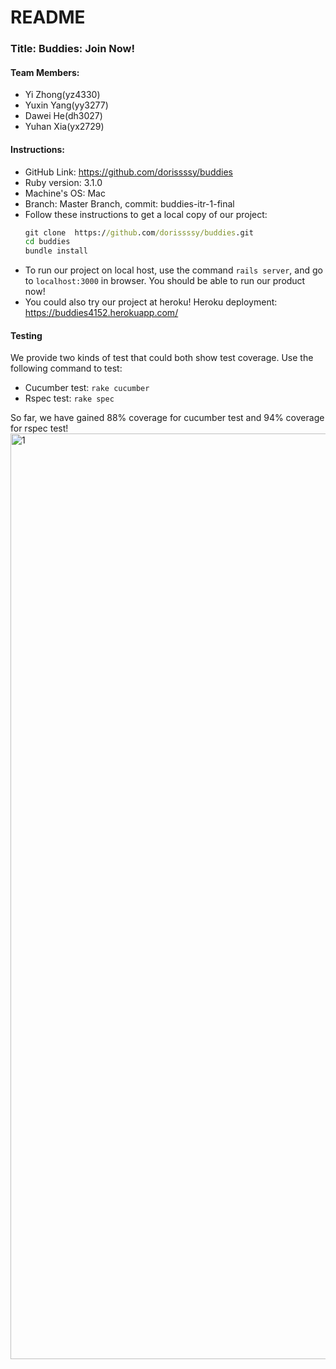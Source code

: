 # README

### Title: Buddies: Join Now!
#### Team Members: 
- Yi Zhong(yz4330) 
- Yuxin Yang(yy3277) 
- Dawei He(dh3027) 
- Yuhan Xia(yx2729)

#### Instructions:
- GitHub Link: https://github.com/dorissssy/buddies
- Ruby version: 3.1.0
- Machine's OS: Mac
- Branch: Master Branch, commit: buddies-itr-1-final
- Follow these instructions to get a local copy of our project:
  ```cmd
  git clone  https://github.com/dorissssy/buddies.git
  cd buddies
  bundle install
  ```
- To run our project on local host, use the command `rails server`, and go to `localhost:3000` in browser. You should be able to run our product now!
- You could also try our project at heroku! Heroku deployment: https://buddies4152.herokuapp.com/

#### Testing
We provide two kinds of test that could both show test coverage. Use the following command to test:
- Cucumber test: `rake cucumber`
- Rspec test: `rake spec`

So far, we have gained 88% coverage for cucumber test and 94% coverage for rspec test!
<img width="1481" alt="1" src="https://user-images.githubusercontent.com/56754826/199622167-572a56b9-63a9-458b-8ad6-4f8d79853f31.png">




